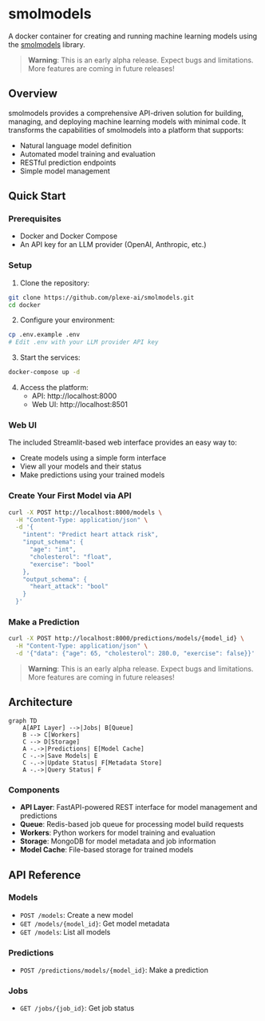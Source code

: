 # smolmodels

A docker container for creating and running machine learning models using the [smolmodels](https://github.com/plexe-ai/smolmodels) library.

> **Warning**: This is an early alpha release. Expect bugs and limitations. More features are coming in future releases!

## Overview

smolmodels provides a comprehensive API-driven solution for building, managing, and deploying machine learning models with minimal code. It transforms the capabilities of smolmodels into a platform that supports:

- Natural language model definition
- Automated model training and evaluation
- RESTful prediction endpoints
- Simple model management

## Quick Start

### Prerequisites

- Docker and Docker Compose
- An API key for an LLM provider (OpenAI, Anthropic, etc.)

### Setup

1. Clone the repository:
```bash
git clone https://github.com/plexe-ai/smolmodels.git
cd docker
```

2. Configure your environment:
```bash
cp .env.example .env
# Edit .env with your LLM provider API key
```

3. Start the services:
```bash
docker-compose up -d
```

4. Access the platform:
   - API: http://localhost:8000
   - Web UI: http://localhost:8501

### Web UI

The included Streamlit-based web interface provides an easy way to:
- Create models using a simple form interface
- View all your models and their status
- Make predictions using your trained models

### Create Your First Model via API

```bash
curl -X POST http://localhost:8000/models \
  -H "Content-Type: application/json" \
  -d '{
    "intent": "Predict heart attack risk",
    "input_schema": {
      "age": "int",
      "cholesterol": "float",
      "exercise": "bool"
    },
    "output_schema": {
      "heart_attack": "bool"
    }
  }'
```

### Make a Prediction

```bash
curl -X POST http://localhost:8000/predictions/models/{model_id} \
  -H "Content-Type: application/json" \
  -d '{"data": {"age": 65, "cholesterol": 280.0, "exercise": false}}'
```

> **Warning**: This is an early alpha release. Expect bugs and limitations. More features are coming in future releases!

## Architecture

```mermaid
graph TD
    A[API Layer] -->|Jobs| B[Queue]
    B --> C[Workers]
    C --> D[Storage]
    A -.->|Predictions| E[Model Cache]
    C -.->|Save Models| E
    C -.->|Update Status| F[Metadata Store]
    A -.->|Query Status| F
```

### Components

- **API Layer**: FastAPI-powered REST interface for model management and predictions
- **Queue**: Redis-based job queue for processing model build requests
- **Workers**: Python workers for model training and evaluation
- **Storage**: MongoDB for model metadata and job information
- **Model Cache**: File-based storage for trained models

## API Reference

### Models

- `POST /models`: Create a new model
- `GET /models/{model_id}`: Get model metadata
- `GET /models`: List all models

### Predictions

- `POST /predictions/models/{model_id}`: Make a prediction

### Jobs

- `GET /jobs/{job_id}`: Get job status
